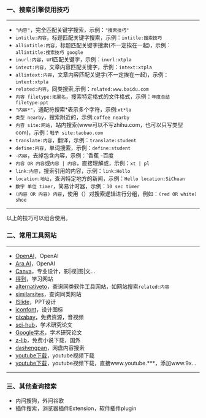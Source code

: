 ### 一、搜索引擎使用技巧

---

+ `"内容"`，完全匹配关键字搜索，示例：`"搜索技巧"`
+ `intitle:内容`，标题匹配关键字搜索，示例：`intitle:搜索技巧`
+ `allintitle:内容`，标题匹配关键字搜索(不一定挨在一起)，示例：`allintitle:搜索技巧 google`
+ `inurl:内容`，url匹配关键字，示例：`inurl:xtpla`
+ `intext:内容`，文章内容匹配关键字，示例：`intext:xtpla`
+ `allintext:内容`，文章内容匹配关键字(不一定挨在一起)，示例：`intext:xtpla`
+ `related:内容`，同类搜索,示例：`related:www.baidu.com`
+ `内容 filetype:拓展名`，搜索特定格式的文件格式，示例：`年度总结 filetype:ppt`
+ `"内容*"`，通配符搜索*表示多个字符，示例:`xt*la`
+ `类型 nearby`，搜索附近的，示例:`coffee nearby`
+ `内容 site:网站`，站内搜索(www可以不写zhihu.com，也可以只写类型com)，示例：`鞋子 site:taobao.com`
+ `translate:内容`，翻译，示例：`translate:student`
+ `define:内容`，单词搜索，示例：`define:student`
+ `-内容`，去掉包含内容，示例：`香蕉 -百度
+ `内容 OR 内容`或`内容 | 内容`，直接理解或，示例：`xt | pl`
+ `link:内容`，搜索引用的内容，示例：`link:Hello`
+ `location:地址`，查询特定地方的新闻，示例：`Hello location:SiChuan`
+ `数字 单位 timer`，简易计时器，示例：`10 sec timer`
+ `(内容 OR 内容) 内容`，使用（）对搜索逻辑进行分组，例如：`(red OR white) shoe`

---

以上的技巧可以组合使用。

### 二、常用工具网站

---

+ [OpenAI](https://chat.openai.com/)，OpenAI
+ [Ara.AI](https://ora.ai/)，OpenAI
+ [Canva](https://www.canva.com/)，专业设计，影|视|图|文...
+ [得到](https://www.dedao.cn/)，学习网站
+ [alternativeto](https://alternativeto.net/)，查询同类软件工具网站，如网站搜索`related:内容`
+ [similarsites](https://www.similarsites.com/)，查询同类网站
+ [ISlide](https://www.islide.cc/)，PPT设计
+ [iconfont](https://www.iconfont.cn/)，设计图标
+ [pixabay](https://pixabay.com/)，免费资源，音视频
+ [sci-hub](https://sci-hub.se/)，学术研究论文
+ [Google学术](https://scholar.google.com.hk/?hl=zh-CN)，学术研究论文
+ [z-lib](https://z-lib.is/)，免费小说下载，国外
+ [dashengpan](https://www.dashengpan.com/)，网盘内容搜索
+ [youtube下载](https://save.tube/en37/)，youtube视频下载
+ [youtube下载](https://9xbuddy.in/zh)，youtube视频下载，直接www.youtube.***，添加www.9x...

---

### 三、其他查询搜索

+ 内问搜狗，外问谷歌
+ 插件搜索，浏览器插件Extension，软件插件plugin
